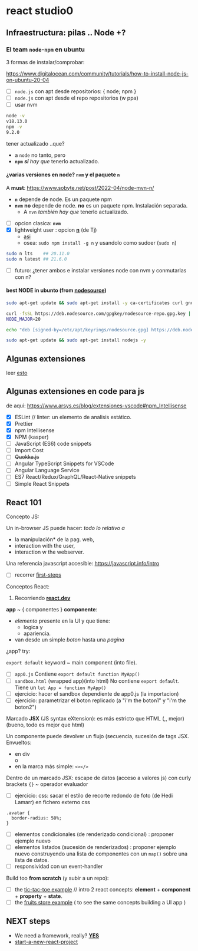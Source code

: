 # react studio0

## Infraestructura: pilas .. Node +?

### El team `node`-`npm` en ubuntu

3 formas de instalar/comprobar:

<https://www.digitalocean.com/community/tutorials/how-to-install-node-js-on-ubuntu-20-04>

- [ ] `node.js` con apt desde repositorios: { node; npm }
- [ ] `node.js` con apt desde el repo repositorios (w ppa)
- [ ] usar nvm

```bash
node -v
v18.13.0
npm -v
9.2.0
```

tener actualizado ..que?

- a `node` no tanto, pero
- **`npm`** ***si*** *hay que* tenerlo actualizado.

#### ¿varias versiones en node? `nvm` y el paquete `n`

A **must**: <https://www.sobyte.net/post/2022-04/node-mvn-n/>

- **`n`** depende de node. Es un paquete npm
- **`nvm`** **no** depende de node. **no** es un paquete npm. Instalación separada.
  - A `nvn` *también hay que* tenerlo actualizado.

- [ ] opcion clasica: **`nvm`**
- [x] lightweight user : opcion **[n](https://github.com/tj/n)** (de Tj)
  - [asi](https://github.com/tj/n?tab=readme-ov-file#installation)
  - osea: `sudo npm install -g n` y usandolo como sudoer (`sudo n`)

```bash
sudo n lts    ## 20.11.0
sudo n latest ## 21.6.0
```

- [ ] futuro: ¿tener ambos e instalar versiones node con nvm y conmutarlas con n?

#### best NODE in ubunto (from [nodesource](https://deb.nodesource.com/))  

```bash
sudo apt-get update && sudo apt-get install -y ca-certificates curl gnupg

curl -fsSL https://deb.nodesource.com/gpgkey/nodesource-repo.gpg.key | sudo gpg --dearmor -o /etc/apt/keyrings/nodesource.gpg
NODE_MAJOR=20

echo "deb [signed-by=/etc/apt/keyrings/nodesource.gpg] https://deb.nodesource.com/node_$NODE_MAJOR.x nodistro main" | sudo tee /etc/apt/sources.list.d/nodesource.list

sudo apt-get update && sudo apt-get install nodejs -y
```

## Algunas extensiones

leer [esto](https://www.freecodecamp.org/espanol/news/que-es-linting-y-eslint/)

## Algunas extensiones en code para js

de aqui: <https://www.arsys.es/blog/extensiones-vscode#npm_Intellisense>

- [x] ESLint // linter: un elemento de analisis estático.
- [x] Prettier
- [x] npm Intellisense
- [x] NPM (kasper)
- [ ] JavaScript (ES6) code snippets
- [ ] Import Cost
- [ ] ~~Quokka.js~~
- [ ] Angular TypeScript Snippets for VSCode
- [ ] Angular Language Service
- [ ] ES7 React/Redux/GraphQL/React-Native snippets
- [ ] Simple React Snippets

## React 101

Concepto JS:

Un in-browser JS puede hacer: *todo lo relativo a*

- la manipulación* de la pag. web,
- interaction with the user,
- interaction w the webserver.

Una referencia javascript accesible: <https://javascript.info/intro>

- [ ] recorrer [first-steps](https://javascript.info/first-steps)

Conceptos React:

1. Recorriendo [**react.dev**](https://react.dev/learn)

**app** ~ { componentes }
**componente**:

- *elemento* presente en la UI y que tiene:
  - logica y
  - apariencia.
- van desde un simple *boton* hasta una *pagina*

¿app? try:

`export default` keyword ~ main component (into file).

- [ ] `app0.js` Contiene `export default function MyApp()`
- [ ] `sandbox.html` (wrapped app)(into html) No contiene `export default`. Tiene un `let App = function MyApp()`
- [ ] ejercicio: hacer el sandbox dependiente de app0.js (la importacion)
- [ ] ejercicio: parametrizar el boton replicado (a "i'm the boton1" y "i'm the boton2")

Marcado **JSX** (JS syntax eXtension): es más estricto que HTML (,, mejor)(bueno, todo es mejor que html)

Un componente puede devolver un flujo (secuencia, sucesión de tags JSX. Envueltos:

- en div <div></div>o
- en la marca más simple: `<></>`
  
Dentro de un marcado JSX: escape de datos (acceso a valores js) con curly brackets `{}` ~ operador evaluador

- [ ] ejercicio: css: sacar el estilo de recorte redondo de foto (de Hedi Lamarr) en fichero externo css

```css:
.avatar {
  border-radius: 50%;
}
```

- [ ] elementos condicionales (de renderizado condicional) : proponer ejemplo nuevo
- [ ] elementos listados (sucesión de renderizados) : proponer ejemplo nuevo construyendo una lista de componentes con un `map()` sobre una lista de datos.
- [ ] responsividad con un event-handler

Build too **from scratch** (y subir a un repo):
- [ ] the [tic-tac-toe example](https://react.dev/learn/tutorial-tic-tac-toe) // intro 2 react concepts: **element** + **component** + **property** + **state**. 
- [ ] the [fruits store example](https://react.dev/learn/thinking-in-react) ( to see the same concepts building a UI app )
  
## NEXT steps

- We need a framework, really? [**YES**](https://react.dev/learn/start-a-new-react-project#can-i-use-react-without-a-framework)
- [start-a-new-react-project](https://react.dev/learn/start-a-new-react-project)





